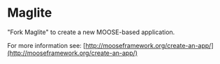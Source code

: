 Maglite
=====

"Fork Maglite" to create a new MOOSE-based application.

For more information see: [http://mooseframework.org/create-an-app/](http://mooseframework.org/create-an-app/)
